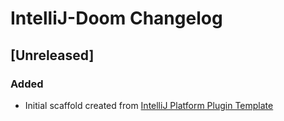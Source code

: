 <!-- Keep a Changelog guide -> https://keepachangelog.com -->

# IntelliJ-Doom Changelog

## [Unreleased]
### Added
- Initial scaffold created from [IntelliJ Platform Plugin Template](https://github.com/JetBrains/intellij-platform-plugin-template)
